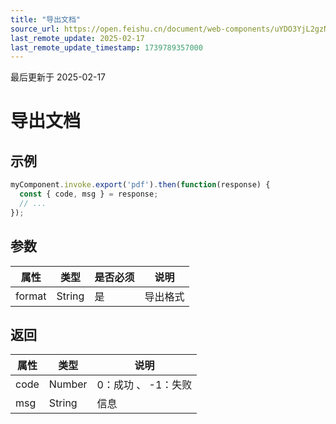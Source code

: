 ```yaml
---
title: "导出文档"
source_url: https://open.feishu.cn/document/web-components/uYDO3YjL2gzN24iN3cjN/old-docs-component/old-invoke-api/old-export
last_remote_update: 2025-02-17
last_remote_update_timestamp: 1739789357000
---
```

最后更新于 2025-02-17

# 导出文档
## 示例
```js
myComponent.invoke.export('pdf').then(function(response) {
  const { code, msg } = response;
  // ...
});
```

## 参数
|属性|	类型|	是否必须	|说明|
| ---|----- | -------|------ | 
|format|	String	|是|	导出格式

## 返回
|属性|	类型|	说明|
| ---|----- | ------- | 
|code|	Number |	0：成功 、 -1：失败 |
|msg|	String |	信息 |
